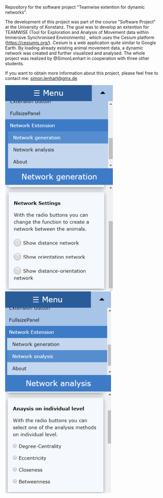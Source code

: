 Repository for the software project "Teamwise extention for dynamic networks".

The development of this project was part of the course "Software Project" at the University of Konstanz. 
The goal was to develop an extention for TEAMWISE (Tool for Exploration and Analysis of Movement data within Immersive Synchronised Environments)
, which uses the Cesium platform (https://cesiumjs.org/). Cesium is a web application quite similar to Google Earth. 
By loading already existing animal movement data, a dynamic network was created and further visualized and analysed. 
The whole project was realized by @SimonLenhart in cooperation with three other students.

If you want to obtain more information about this project, please feel free to contact me: simon.lenhart@gmx.de

![GuiPic1](/ExamplePictures/GUI1.png)
![GuiPic2](/ExamplePictures/GUI2.png)
